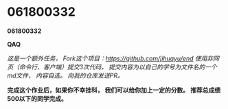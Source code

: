 # 061800332

**061800332**

**QAQ**

*这是一个额外任务，
Fork这个项目：https://github.com/jihuayu/end
使用非网页（命令行、客户端）提交3次代码，
提交内容为以自己的学号为文件名的一个md文件，
内容自选。
向我的仓库发送PR。*

**完成这个作业后，如果你不幸挂科，
我们可以给你加上一定的分数。
推荐总成绩500以下的同学完成。**
